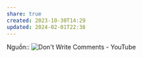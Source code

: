 ```yaml
---
share: true
created: 2023-10-30T14:29
updated: 2024-02-01T22:38
---
```

Nguồn:: ![Don't Write Comments - YouTube](https://youtu.be/Bf7vDBBOBUA?si=VW8eRGGkheksWlgW)